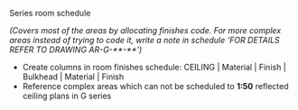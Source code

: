 <span class="caps">Series room schedule</span>

_(Covers most of the areas by allocating finishes code. For more complex areas instead of trying to code it, write a note in schedule ‘FOR DETAILS REFER TO DRAWING AR-G-\*\*-\*\*’)_

- Create columns in room finishes schedule: <span class="caps"> CEILING | Material | Finish | Bulkhead | Material | Finish </span>
- Reference complex areas which can not be scheduled to **1:50** reflected ceiling plans in G series
